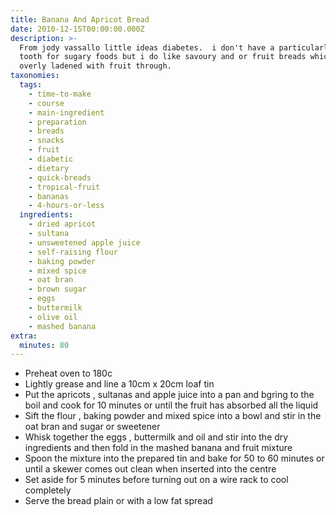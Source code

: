 ```yaml
---
title: Banana And Apricot Bread
date: 2010-12-15T00:00:00.000Z
description: >-
  From jody vassallo little ideas diabetes.  i don't have a particularly sweet
  tooth for sugary foods but i do like savoury and or fruit breads which are not
  overly ladened with fruit through.
taxonomies:
  tags:
    - time-to-make
    - course
    - main-ingredient
    - preparation
    - breads
    - snacks
    - fruit
    - diabetic
    - dietary
    - quick-breads
    - tropical-fruit
    - bananas
    - 4-hours-or-less
  ingredients:
    - dried apricot
    - sultana
    - unsweetened apple juice
    - self-raising flour
    - baking powder
    - mixed spice
    - oat bran
    - brown sugar
    - eggs
    - buttermilk
    - olive oil
    - mashed banana
extra:
  minutes: 80
---
```

 - Preheat oven to 180c
 - Lightly grease and line a 10cm x 20cm loaf tin
 - Put the apricots , sultanas and apple juice into a pan and bgring to the boil and cook for 10 minutes or until the fruit has absorbed all the liquid
 - Sift the flour , baking powder and mixed spice into a bowl and stir in the oat bran and sugar or sweetener
 - Whisk together the eggs , buttermilk and oil and stir into the dry ingredients and then fold in the mashed banana and fruit mixture
 - Spoon the mixture into the prepared tin and bake for 50 to 60 minutes or until a skewer comes out clean when inserted into the centre
 - Set aside for 5 minutes before turning out on a wire rack to cool completely
 - Serve the bread plain or with a low fat spread
